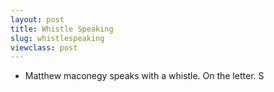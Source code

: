 ```yaml
---
layout: post
title: Whistle Speaking
slug: whistlespeaking
viewclass: post
---
```


<ul class="list--messages">
    <li class="message message--joe">
        <p class="message__copy">
            Matthew maconegy speaks with a whistle. On the letter. S
        </p>
    </li>
</ul>
